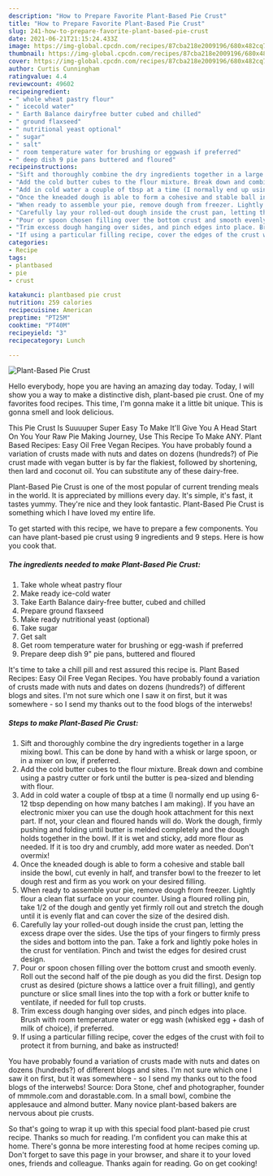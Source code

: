 ```yaml
---
description: "How to Prepare Favorite Plant-Based Pie Crust"
title: "How to Prepare Favorite Plant-Based Pie Crust"
slug: 241-how-to-prepare-favorite-plant-based-pie-crust
date: 2021-06-21T21:15:24.433Z
image: https://img-global.cpcdn.com/recipes/87cba218e2009196/680x482cq70/plant-based-pie-crust-recipe-main-photo.jpg
thumbnail: https://img-global.cpcdn.com/recipes/87cba218e2009196/680x482cq70/plant-based-pie-crust-recipe-main-photo.jpg
cover: https://img-global.cpcdn.com/recipes/87cba218e2009196/680x482cq70/plant-based-pie-crust-recipe-main-photo.jpg
author: Curtis Cunningham
ratingvalue: 4.4
reviewcount: 49602
recipeingredient:
- " whole wheat pastry flour"
- " icecold water"
- " Earth Balance dairyfree butter cubed and chilled"
- " ground flaxseed"
- " nutritional yeast optional"
- " sugar"
- " salt"
- " room temperature water for brushing or eggwash if preferred"
- " deep dish 9 pie pans buttered and floured"
recipeinstructions:
- "Sift and thoroughly combine the dry ingredients together in a large mixing bowl. This can be done by hand with a whisk or large spoon, or in a mixer on low, if preferred."
- "Add the cold butter cubes to the flour mixture. Break down and combine using a pastry cutter or fork until the butter is pea-sized and blending with flour."
- "Add in cold water a couple of tbsp at a time (I normally end up using 6-12 tbsp depending on how many batches I am making). If you have an electronic mixer you can use the dough hook attachment for this next part. If not, your clean and floured hands will do. Work the dough, firmly pushing and folding until butter is melded completely and the dough holds together in the bowl. If it is wet and sticky, add more flour as needed. If it is too dry and crumbly, add more water as needed. Don&#39;t overmix!"
- "Once the kneaded dough is able to form a cohesive and stable ball inside the bowl, cut evenly in half, and transfer bowl to the freezer to let dough rest and firm as you work on your desired filling."
- "When ready to assemble your pie, remove dough from freezer. Lightly flour a clean flat surface on your counter. Using a floured rolling pin, take 1/2 of the dough and gently yet firmly roll out and stretch the dough until it is evenly flat and can cover the size of the desired dish."
- "Carefully lay your rolled-out dough inside the crust pan, letting the excess drape over the sides. Use the tips of your fingers to firmly press the sides and bottom into the pan. Take a fork and lightly poke holes in the crust for ventilation. Pinch and twist the edges for desired crust design."
- "Pour or spoon chosen filling over the bottom crust and smooth evenly. Roll out the second half of the pie dough as you did the first. Design top crust as desired (picture shows a lattice over a fruit filling), and gently puncture or slice small lines into the top with a fork or butter knife to ventilate, if needed for full top crusts."
- "Trim excess dough hanging over sides, and pinch edges into place. Brush with room temperature water or egg wash (whisked egg + dash of milk of choice), if preferred."
- "If using a particular filling recipe, cover the edges of the crust with foil to protect it from burning, and bake as instructed!"
categories:
- Recipe
tags:
- plantbased
- pie
- crust

katakunci: plantbased pie crust 
nutrition: 259 calories
recipecuisine: American
preptime: "PT25M"
cooktime: "PT40M"
recipeyield: "3"
recipecategory: Lunch

---
```



![Plant-Based Pie Crust](https://img-global.cpcdn.com/recipes/87cba218e2009196/680x482cq70/plant-based-pie-crust-recipe-main-photo.jpg)

Hello everybody, hope you are having an amazing day today. Today, I will show you a way to make a distinctive dish, plant-based pie crust. One of my favorites food recipes. This time, I'm gonna make it a little bit unique. This is gonna smell and look delicious.

This Pie Crust Is Suuuuper Super Easy To Make It&#39;ll Give You A Head Start On You Your Raw Pie Making Journey, Use This Recipe To Make ANY. Plant Based Recipes: Easy Oil Free Vegan Recipes. You have probably found a variation of crusts made with nuts and dates on dozens (hundreds?) of Pie crust made with vegan butter is by far the flakiest, followed by shortening, then lard and coconut oil. You can substitute any of these dairy-free.

Plant-Based Pie Crust is one of the most popular of current trending meals in the world. It is appreciated by millions every day. It's simple, it's fast, it tastes yummy. They're nice and they look fantastic. Plant-Based Pie Crust is something which I have loved my entire life.


To get started with this recipe, we have to prepare a few components. You can have plant-based pie crust using 9 ingredients and 9 steps. Here is how you cook that.

<!--inarticleads1-->

##### The ingredients needed to make Plant-Based Pie Crust:

1. Take  whole wheat pastry flour
1. Make ready  ice-cold water
1. Take  Earth Balance dairy-free butter, cubed and chilled
1. Prepare  ground flaxseed
1. Make ready  nutritional yeast (optional)
1. Take  sugar
1. Get  salt
1. Get  room temperature water for brushing or egg-wash if preferred
1. Prepare  deep dish 9&#34; pie pans, buttered and floured


It&#39;s time to take a chill pill and rest assured this recipe is. Plant Based Recipes: Easy Oil Free Vegan Recipes. You have probably found a variation of crusts made with nuts and dates on dozens (hundreds?) of different blogs and sites. I&#39;m not sure which one I saw it on first, but it was somewhere - so I send my thanks out to the food blogs of the interwebs! 

<!--inarticleads2-->

##### Steps to make Plant-Based Pie Crust:

1. Sift and thoroughly combine the dry ingredients together in a large mixing bowl. This can be done by hand with a whisk or large spoon, or in a mixer on low, if preferred.
1. Add the cold butter cubes to the flour mixture. Break down and combine using a pastry cutter or fork until the butter is pea-sized and blending with flour.
1. Add in cold water a couple of tbsp at a time (I normally end up using 6-12 tbsp depending on how many batches I am making). If you have an electronic mixer you can use the dough hook attachment for this next part. If not, your clean and floured hands will do. Work the dough, firmly pushing and folding until butter is melded completely and the dough holds together in the bowl. If it is wet and sticky, add more flour as needed. If it is too dry and crumbly, add more water as needed. Don&#39;t overmix!
1. Once the kneaded dough is able to form a cohesive and stable ball inside the bowl, cut evenly in half, and transfer bowl to the freezer to let dough rest and firm as you work on your desired filling.
1. When ready to assemble your pie, remove dough from freezer. Lightly flour a clean flat surface on your counter. Using a floured rolling pin, take 1/2 of the dough and gently yet firmly roll out and stretch the dough until it is evenly flat and can cover the size of the desired dish.
1. Carefully lay your rolled-out dough inside the crust pan, letting the excess drape over the sides. Use the tips of your fingers to firmly press the sides and bottom into the pan. Take a fork and lightly poke holes in the crust for ventilation. Pinch and twist the edges for desired crust design.
1. Pour or spoon chosen filling over the bottom crust and smooth evenly. Roll out the second half of the pie dough as you did the first. Design top crust as desired (picture shows a lattice over a fruit filling), and gently puncture or slice small lines into the top with a fork or butter knife to ventilate, if needed for full top crusts.
1. Trim excess dough hanging over sides, and pinch edges into place. Brush with room temperature water or egg wash (whisked egg + dash of milk of choice), if preferred.
1. If using a particular filling recipe, cover the edges of the crust with foil to protect it from burning, and bake as instructed!


You have probably found a variation of crusts made with nuts and dates on dozens (hundreds?) of different blogs and sites. I&#39;m not sure which one I saw it on first, but it was somewhere - so I send my thanks out to the food blogs of the interwebs! Source: Dora Stone, chef and photographer, founder of mmmole.com and dorastable.com. In a small bowl, combine the applesauce and almond butter. Many novice plant-based bakers are nervous about pie crusts. 

So that's going to wrap it up with this special food plant-based pie crust recipe. Thanks so much for reading. I'm confident you can make this at home. There's gonna be more interesting food at home recipes coming up. Don't forget to save this page in your browser, and share it to your loved ones, friends and colleague. Thanks again for reading. Go on get cooking!
